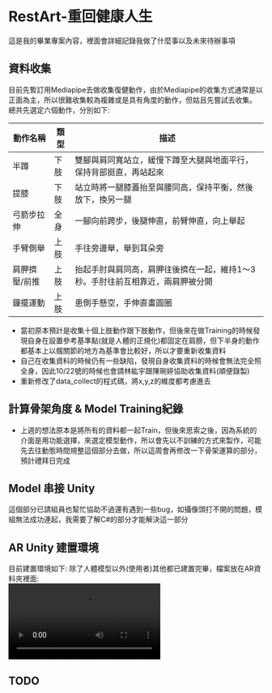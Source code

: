 # RestArt-重回健康人生
<p>這是我的畢業專案內容，裡面會詳細記錄我做了什麼事以及未來待辦事項</p>

## 資料收集

目前先暫訂用Mediapipe去做收集復健動作，由於Mediapipe的收集方式通常是以正面為主，所以很難收集較為複雜或是具有角度的動作，但姑且先嘗試去收集。
總共先選定六個動作，分別如下:

| 動作名稱 | 類型 | 描述                         |
| ------- | ---- | ---------------------------- |
| 半蹲    | 下肢  | 雙腳與肩同寬站立，緩慢下蹲至大腿與地面平行，保持背部挺直，再站起來 |
| 提膝    | 下肢  | 站立時將一腿膝蓋抬至與腰同高，保持平衡，然後放下，換另一腿 |
| 弓箭步拉伸 | 全身 | 一腳向前跨步，後腿伸直，前臂伸直，向上舉起 |
| 手臂側舉   | 上肢 | 手往旁邊舉，舉到耳朵旁 |
| 肩胛擠壓/前推 | 上肢 | 抬起手肘與肩同高，肩胛往後擠在一起，維持1～3秒。手肘往前互相靠近，兩肩胛被分開 |
| 鐘擺運動 | 上肢 | 患側手懸空，手伸直畫圓圈 |

- 當初原本預計是收集十個上肢動作跟下肢動作，但後來在做Training的時候發現自身在設置參考基準點(就是人體的正規化)都固定在肩膀，但下半身的動作都基本上以髖關節的地方為基準會比較好，所以才要重新收集資料
- 自己在收集資料的時候仍有一些缺陷，發現自身收集資料的時候會無法完全照全身，因此10/22號的時候也會請林紘宇跟陳琬婷協助收集資料(順便錄製)
- 重新修改了data_collect的程式碼，將x,y,z的維度都考慮進去


## 計算骨架角度 & Model Training紀錄

- 上週的想法原本是將所有的資料都一起Train，但後來思索之後，因為系統的介面是用功能選擇，來選定模型動作，所以會先以不訓練的方式來製作，可能先去往動態時間規整這個部分去做，所以這周會再修改一下骨架運算的部分，預計禮拜日完成

## Model 串接 Unity

  這個部分已請組員也幫忙協助不過還有遇到一些bug，如攝像頭打不開的問題，模組無法成功連起，我需要了解C#的部分才能解決這一部分
  
## AR Unity 建置環境
  目前建置環境如下:
  除了人體模型以外(使用者)其他都已建置完畢，檔案放在AR資料夾裡面:<br>
  ![AR展示](ar_videos/AR展示.mp4)
  

  
## TODO
